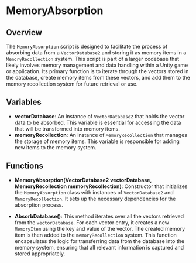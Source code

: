 # MemoryAbsorption

## Overview
The `MemoryAbsorption` script is designed to facilitate the process of absorbing data from a `VectorDatabase2` and storing it as memory items in a `MemoryRecollection` system. This script is part of a larger codebase that likely involves memory management and data handling within a Unity game or application. Its primary function is to iterate through the vectors stored in the database, create memory items from these vectors, and add them to the memory recollection system for future retrieval or use.

## Variables
- **vectorDatabase**: An instance of `VectorDatabase2` that holds the vector data to be absorbed. This variable is essential for accessing the data that will be transformed into memory items.
- **memoryRecollection**: An instance of `MemoryRecollection` that manages the storage of memory items. This variable is responsible for adding new items to the memory system.

## Functions
- **MemoryAbsorption(VectorDatabase2 vectorDatabase, MemoryRecollection memoryRecollection)**: Constructor that initializes the `MemoryAbsorption` class with instances of `VectorDatabase2` and `MemoryRecollection`. It sets up the necessary dependencies for the absorption process.

- **AbsorbDatabase()**: This method iterates over all the vectors retrieved from the `vectorDatabase`. For each vector entry, it creates a new `MemoryItem` using the key and value of the vector. The created memory item is then added to the `memoryRecollection` system. This function encapsulates the logic for transferring data from the database into the memory system, ensuring that all relevant information is captured and stored appropriately.